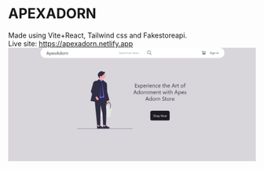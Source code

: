 <h1>APEXADORN</h1>

Made using Vite+React, Tailwind css and Fakestoreapi.  <br/>
Live site: https://apexadorn.netlify.app
<img src="./src/assets/page-ss.png" alt="preview">
